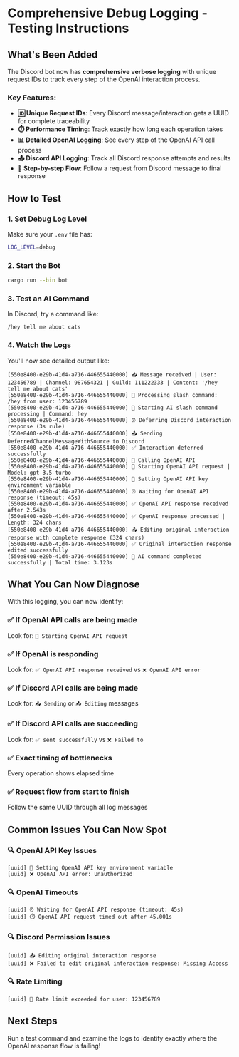# Comprehensive Debug Logging - Testing Instructions

## What's Been Added

The Discord bot now has **comprehensive verbose logging** with unique request IDs to track every step of the OpenAI interaction process.

### Key Features:
- **🆔 Unique Request IDs**: Every Discord message/interaction gets a UUID for complete traceability
- **⏱️ Performance Timing**: Track exactly how long each operation takes
- **📊 Detailed OpenAI Logging**: See every step of the OpenAI API call process
- **📤 Discord API Logging**: Track all Discord response attempts and results
- **🎯 Step-by-step Flow**: Follow a request from Discord message to final response

## How to Test

### 1. Set Debug Log Level
Make sure your `.env` file has:
```bash
LOG_LEVEL=debug
```

### 2. Start the Bot
```bash
cargo run --bin bot
```

### 3. Test an AI Command
In Discord, try a command like:
```
/hey tell me about cats
```

### 4. Watch the Logs
You'll now see detailed output like:
```
[550e8400-e29b-41d4-a716-446655440000] 📥 Message received | User: 123456789 | Channel: 987654321 | Guild: 111222333 | Content: '/hey tell me about cats'
[550e8400-e29b-41d4-a716-446655440000] 🎯 Processing slash command: /hey from user: 123456789
[550e8400-e29b-41d4-a716-446655440000] 🤖 Starting AI slash command processing | Command: hey
[550e8400-e29b-41d4-a716-446655440000] ⏰ Deferring Discord interaction response (3s rule)
[550e8400-e29b-41d4-a716-446655440000] 📤 Sending DeferredChannelMessageWithSource to Discord
[550e8400-e29b-41d4-a716-446655440000] ✅ Interaction deferred successfully
[550e8400-e29b-41d4-a716-446655440000] 🚀 Calling OpenAI API
[550e8400-e29b-41d4-a716-446655440000] 🤖 Starting OpenAI API request | Model: gpt-3.5-turbo
[550e8400-e29b-41d4-a716-446655440000] 🔑 Setting OpenAI API key environment variable
[550e8400-e29b-41d4-a716-446655440000] ⏰ Waiting for OpenAI API response (timeout: 45s)
[550e8400-e29b-41d4-a716-446655440000] ✅ OpenAI API response received after 2.543s
[550e8400-e29b-41d4-a716-446655440000] ✅ OpenAI response processed | Length: 324 chars
[550e8400-e29b-41d4-a716-446655440000] 📤 Editing original interaction response with complete response (324 chars)
[550e8400-e29b-41d4-a716-446655440000] ✅ Original interaction response edited successfully
[550e8400-e29b-41d4-a716-446655440000] 🎉 AI command completed successfully | Total time: 3.123s
```

## What You Can Now Diagnose

With this logging, you can now identify:

### ✅ **If OpenAI API calls are being made**
Look for: `🤖 Starting OpenAI API request`

### ✅ **If OpenAI is responding**
Look for: `✅ OpenAI API response received` vs `❌ OpenAI API error`

### ✅ **If Discord API calls are being made**
Look for: `📤 Sending` or `📤 Editing` messages

### ✅ **If Discord API calls are succeeding**
Look for: `✅ sent successfully` vs `❌ Failed to`

### ✅ **Exact timing of bottlenecks**
Every operation shows elapsed time

### ✅ **Request flow from start to finish**
Follow the same UUID through all log messages

## Common Issues You Can Now Spot

### 🔍 **OpenAI API Key Issues**
```
[uuid] 🔑 Setting OpenAI API key environment variable
[uuid] ❌ OpenAI API error: Unauthorized
```

### 🔍 **OpenAI Timeouts**
```
[uuid] ⏰ Waiting for OpenAI API response (timeout: 45s)
[uuid] ⏱️ OpenAI API request timed out after 45.001s
```

### 🔍 **Discord Permission Issues**
```
[uuid] 📤 Editing original interaction response
[uuid] ❌ Failed to edit original interaction response: Missing Access
```

### 🔍 **Rate Limiting**
```
[uuid] 🚫 Rate limit exceeded for user: 123456789
```

## Next Steps
Run a test command and examine the logs to identify exactly where the OpenAI response flow is failing!